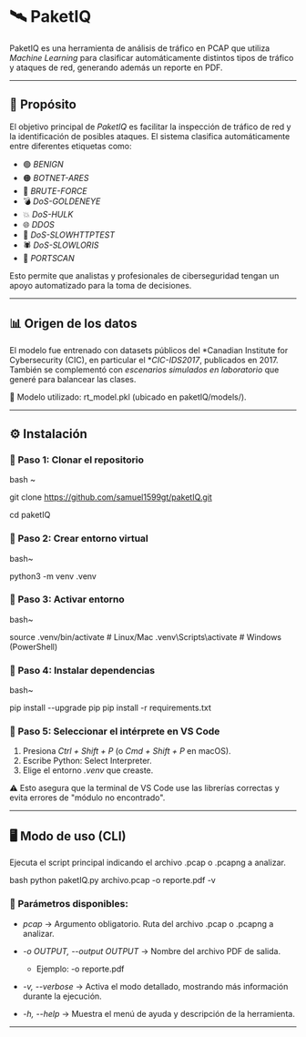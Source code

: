 # 🛰️ PaketIQ

PaketIQ es una herramienta de análisis de tráfico en PCAP que utiliza *Machine Learning* para clasificar automáticamente distintos tipos de tráfico y ataques de red, generando además un reporte en PDF.

---

## 🎯 Propósito

El objetivo principal de *PaketIQ* es facilitar la inspección de tráfico de red y la identificación de posibles ataques.
El sistema clasifica automáticamente entre diferentes etiquetas como:

* 🟢 *BENIGN*
* 🟠 *BOTNET-ARES*
* 🔐 *BRUTE-FORCE*
* 💣 *DoS-GOLDENEYE*
* 💥 *DoS-HULK*
* 🌐 *DDOS*
* 🐢 *DoS-SLOWHTTPTEST*
* 🕷️ *DoS-SLOWLORIS*
* 📡 *PORTSCAN*

Esto permite que analistas y profesionales de ciberseguridad tengan un apoyo automatizado para la toma de decisiones.

---

## 📊 Origen de los datos

El modelo fue entrenado con datasets públicos del *Canadian Institute for Cybersecurity (CIC), en particular el **CIC-IDS2017*, publicados en 2017.
También se complementó con *escenarios simulados en laboratorio* que generé para balancear las clases.

📌 Modelo utilizado: rt_model.pkl (ubicado en paketIQ/models/).

---

## ⚙️ Instalación

### 🔹 Paso 1: Clonar el repositorio

bash ~

git clone https://github.com/samuel1599gt/paketIQ.git

cd paketIQ


### 🔹 Paso 2: Crear entorno virtual

bash~

python3 -m venv .venv


### 🔹 Paso 3: Activar entorno

bash~ 

source .venv/bin/activate   # Linux/Mac
.venv\Scripts\activate      # Windows (PowerShell)


### 🔹 Paso 4: Instalar dependencias

bash~ 

pip install --upgrade pip
pip install -r requirements.txt


### 🔹 Paso 5: Seleccionar el intérprete en VS Code

1. Presiona *Ctrl + Shift + P* (o *Cmd + Shift + P* en macOS).
2. Escribe Python: Select Interpreter.
3. Elige el entorno *.venv* que creaste.

⚠️ Esto asegura que la terminal de VS Code use las librerías correctas y evita errores de "módulo no encontrado".

---

## 🖥️ Modo de uso (CLI)

Ejecuta el script principal indicando el archivo .pcap o .pcapng a analizar.

bash
python paketIQ.py archivo.pcap -o reporte.pdf -v


### 🔹 Parámetros disponibles:

* *pcap* → Argumento obligatorio. Ruta del archivo .pcap o .pcapng a analizar.
* *-o OUTPUT, --output OUTPUT* → Nombre del archivo PDF de salida.

  * Ejemplo: -o reporte.pdf
* *-v, --verbose* → Activa el modo detallado, mostrando más información durante la ejecución.
* *-h, --help* → Muestra el menú de ayuda y descripción de la herramienta.

---

